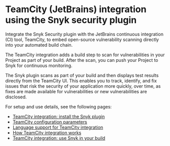 # TeamCity (JetBrains) integration using the Snyk security plugin

Integrate the Snyk Security plugin with the JetBrains continuous integration (CI) tool, TeamCity, to embed open-source vulnerability scanning directly into your automated build chain.

The TeamCity integration adds a build step to scan for vulnerabilities in your Project as part of your build. After the scan, you can push your Project to Snyk for continuous monitoring.

The Snyk plugin scans as part of your build and then displays test results directly from the TeamCity UI. This enables you to track, identify, and fix issues that risk the security of your application more quickly, over time, as fixes are made available for vulnerabilities or new vulnerabilities are disclosed.

For setup and use details, see the following pages:

* [TeamCity integration: install the Snyk plugin](teamcity-integration-install-the-snyk-plugin.md)
* [TeamCity configuration parameters](../../../scm-ide-and-ci-cd-integrations/snyk-ci-cd-integrations/teamcity-jetbrains-integration-using-the-snyk-security-plugin/teamcity-configuration-parameters.md)
* [Language support for TeamCity integration](language-support-for-teamcity-integration.md)
* [How TeamCity integration works](how-teamcity-integration-works.md)
* [TeamCity integration: use Snyk in your build](teamcity-integration-use-snyk-in-your-build.md)
